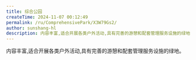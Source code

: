 ```yaml
---
title: 综合公园
createTime: 2024-11-07 00:12:49
permalink: /ru/ComprehensivePark/X3W79Gs2/
author: sunshang-hl
description: 内容丰富,适合开展各类户外活动,具有完善的游憩和配套管理服务设施的绿地
---
```


内容丰富,适合开展各类户外活动,具有完善的游憩和配套管理服务设施的绿地。